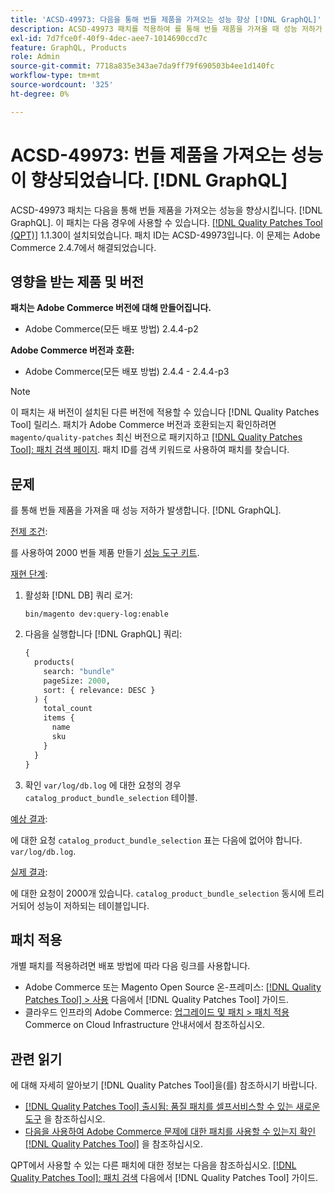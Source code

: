 ```yaml
---
title: 'ACSD-49973: 다음을 통해 번들 제품을 가져오는 성능 향상 [!DNL GraphQL]'
description: ACSD-49973 패치를 적용하여 를 통해 번들 제품을 가져올 때 성능 저하가 발생하는 Adobe Commerce 문제를 해결합니다. [!DNL GraphQL].
exl-id: 7d7fce0f-40f9-4dec-aee7-1014690ccd7c
feature: GraphQL, Products
role: Admin
source-git-commit: 7718a835e343ae7da9ff79f690503b4ee1d140fc
workflow-type: tm+mt
source-wordcount: '325'
ht-degree: 0%

---
```


# ACSD-49973: 번들 제품을 가져오는 성능이 향상되었습니다. [!DNL GraphQL]

ACSD-49973 패치는 다음을 통해 번들 제품을 가져오는 성능을 향상시킵니다. [!DNL GraphQL]. 이 패치는 다음 경우에 사용할 수 있습니다. [[!DNL Quality Patches Tool (QPT)]](/help/announcements/adobe-commerce-announcements/magento-quality-patches-released-new-tool-to-self-serve-quality-patches.md) 1.1.30이 설치되었습니다. 패치 ID는 ACSD-49973입니다. 이 문제는 Adobe Commerce 2.4.7에서 해결되었습니다.

## 영향을 받는 제품 및 버전

**패치는 Adobe Commerce 버전에 대해 만들어집니다.**

* Adobe Commerce(모든 배포 방법) 2.4.4-p2

**Adobe Commerce 버전과 호환:**

* Adobe Commerce(모든 배포 방법) 2.4.4 - 2.4.4-p3

>[!NOTE]
>
>이 패치는 새 버전이 설치된 다른 버전에 적용할 수 있습니다 [!DNL Quality Patches Tool] 릴리스. 패치가 Adobe Commerce 버전과 호환되는지 확인하려면 `magento/quality-patches` 최신 버전으로 패키지하고 [[!DNL Quality Patches Tool]: 패치 검색 페이지](https://experienceleague.adobe.com/tools/commerce-quality-patches/index.html). 패치 ID를 검색 키워드로 사용하여 패치를 찾습니다.

## 문제

를 통해 번들 제품을 가져올 때 성능 저하가 발생합니다. [!DNL GraphQL].

<u>전제 조건</u>:

를 사용하여 2000 번들 제품 만들기 [성능 도구 키트](https://experienceleague.adobe.com/docs/commerce-operations/configuration-guide/cli/generate-data.html).

<u>재현 단계</u>:

1. 활성화 [!DNL DB] 쿼리 로거:

   ```
   bin/magento dev:query-log:enable
   ```

1. 다음을 실행합니다 [!DNL GraphQL] 쿼리:

   ```GraphQL
   {
     products(
       search: "bundle"
       pageSize: 2000,
       sort: { relevance: DESC }
     ) {
       total_count
       items {
         name
         sku
       }
     }
   }
   ```

1. 확인 `var/log/db.log` 에 대한 요청의 경우 `catalog_product_bundle_selection` 테이블.

<u>예상 결과</u>:

에 대한 요청 `catalog_product_bundle_selection` 표는 다음에 없어야 합니다. `var/log/db.log`.

<u>실제 결과</u>:

에 대한 요청이 2000개 있습니다. `catalog_product_bundle_selection` 동시에 트리거되어 성능이 저하되는 테이블입니다.

## 패치 적용

개별 패치를 적용하려면 배포 방법에 따라 다음 링크를 사용합니다.

* Adobe Commerce 또는 Magento Open Source 온-프레미스: [[!DNL Quality Patches Tool] > 사용](https://experienceleague.adobe.com/docs/commerce-operations/tools/quality-patches-tool/usage.html) 다음에서 [!DNL Quality Patches Tool] 가이드.
* 클라우드 인프라의 Adobe Commerce: [업그레이드 및 패치 > 패치 적용](https://experienceleague.adobe.com/docs/commerce-cloud-service/user-guide/develop/upgrade/apply-patches.html) Commerce on Cloud Infrastructure 안내서에서 참조하십시오.

## 관련 읽기

에 대해 자세히 알아보기 [!DNL Quality Patches Tool]을(를) 참조하시기 바랍니다.

* [[!DNL Quality Patches Tool] 출시됨: 품질 패치를 셀프서비스할 수 있는 새로운 도구](/help/announcements/adobe-commerce-announcements/magento-quality-patches-released-new-tool-to-self-serve-quality-patches.md) 을 참조하십시오.
* [다음을 사용하여 Adobe Commerce 문제에 대한 패치를 사용할 수 있는지 확인 [!DNL Quality Patches Tool]](/help/support-tools/patches-available-in-qpt-tool/check-patch-for-magento-issue-with-magento-quality-patches.md) 을 참조하십시오.

QPT에서 사용할 수 있는 다른 패치에 대한 정보는 다음을 참조하십시오. [[!DNL Quality Patches Tool]: 패치 검색](https://experienceleague.adobe.com/tools/commerce-quality-patches/index.html) 다음에서 [!DNL Quality Patches Tool] 가이드.
